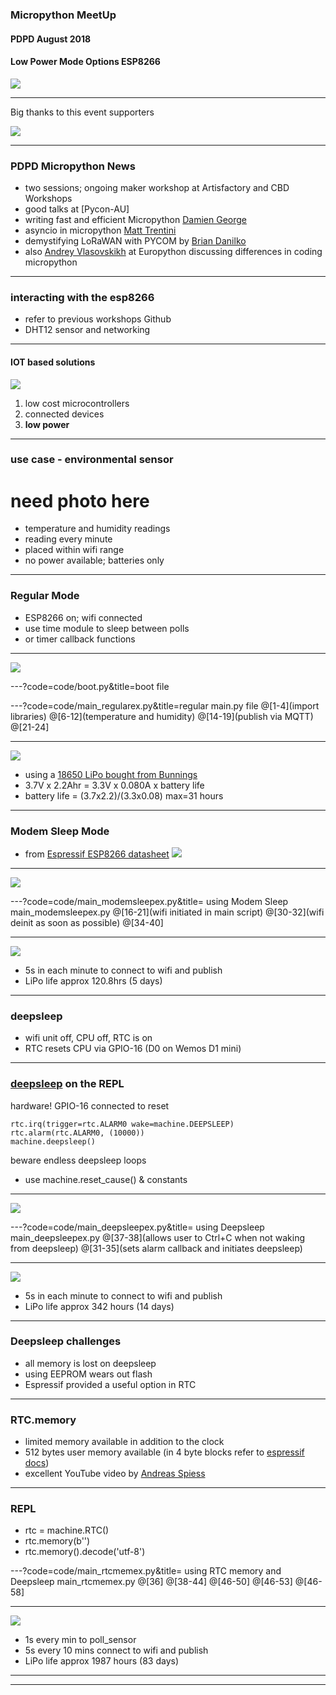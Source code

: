  ### Micropython MeetUp
 #### PDPD August 2018
 #### Low Power Mode Options ESP8266
![](micropython_logo.png)

<!--
MeetUp workshop to discuss Deep-sleep mode and RTC.memory on ESP8266
-->

---
Big thanks to this event supporters

![](https://uploads-ssl.webflow.com/5a04456bb45010000164c58f/5ac6e8a1e4871de747635287_Screen%20Shot%202018-04-06%20at%2011.24.58%20am-p-500.png)


---

### PDPD Micropython News
- two sessions; ongoing maker workshop at Artisfactory and CBD Workshops
- good talks at [Pycon-AU]
 - writing fast and efficient Micropython [Damien George](https://www.youtube.com/watch?v=hHec4qL00x0&t=4s)
  - asyncio in micropython [Matt Trentini](https://www.youtube.com/watch?v=tIgu7q38bUw&t=4s)
 - demystifying LoRaWAN with PYCOM  by [Brian Danilko](https://www.youtube.com/watch?v=L-fh7PSpPMc)
 - also [Andrey Vlasovskikh](https://www.youtube.com/watch?v=Hy0W8tBpZu4) at Europython discussing differences in coding micropython

---

### interacting with the esp8266 ###

- refer to previous workshops Github
- DHT12 sensor and networking

---
#### IOT based solutions
![](https://cdn-images-1.medium.com/max/1600/1*B90K6ApXTNvY6RQApeHZ1A.jpeg)
1. low cost microcontrollers
2. connected devices
3. **low power**

<!-- the expected massive explosion in IOT devices relies on three legs.  We will investigate the final leg; Low Power -->

---
### use case - environmental sensor
# need photo here
- temperature and humidity readings
- reading every minute
- placed within wifi range
- no power available; batteries only

---

### Regular Mode
- ESP8266 on; wifi connected
- use time module to sleep between polls
 - or timer callback functions

---

![](flowcharts/basic_flow.gif)


---?code=code/boot.py&title=boot file

---?code=code/main_regularex.py&title=regular main.py file
@[1-4](import libraries)
@[6-12](temperature and humidity)
@[14-19](publish via MQTT)
@[21-24]

<!-- example code for Regular 'always on' Node -->
---
![](flowcharts/regular_powerchart.gif)

- using a [18650 LiPo bought from Bunnings](https://www.bunnings.com.au/solar-magic-2200mah-lithium-ion-rechargeable-batteries-2-pack_p4352437)
- 3.7V x 2.2Ahr = 3.3V x 0.080A x battery life
- battery life = (3.7x2.2)/(3.3x0.08) max=31 hours
---

### Modem Sleep Mode
- from [Espressif ESP8266  datasheet](https://www.espressif.com/sites/default/files/documentation/0a-esp8266ex_datasheet_en.pdf)
![](flowcharts/ESP8266_blockdia.png)

---

![](flowcharts/modem_sleep.gif)

---?code=code/main_modemsleepex.py&title= using Modem Sleep  main_modemsleepex.py
@[16-21](wifi initiated in main script)
@[30-32](wifi deinit as soon as possible)
@[34-40]

<!-- flowchart and code: switch off wifi when not in use
-->
---

![](flowcharts/modem_powerchart.gif)
- 5s in each minute to connect to wifi and publish
- LiPo life approx 120.8hrs (5 days)

<!-- calculation shows better performance but still unsuitable for IOT devices
-->
---

### deepsleep
- wifi unit off, CPU off, RTC is on
- RTC resets CPU via GPIO-16 (D0 on Wemos D1 mini)


---
### [deepsleep](http://docs.micropython.org/en/v1.9.2/esp8266/esp8266/tutorial/powerctrl.html) on the REPL

hardware! GPIO-16 connected to reset

```
rtc.irq(trigger=rtc.ALARM0 wake=machine.DEEPSLEEP)
rtc.alarm(rtc.ALARM0, (10000))
machine.deepsleep()
```

beware endless deepsleep loops
 - use machine.reset_cause() & constants


---

![](flowcharts/deepsleep.gif)

---?code=code/main_deepsleepex.py&title= using Deepsleep  main_deepsleepex.py
@[37-38](allows user to Ctrl+C when not waking from deepsleep)
@[31-35](sets alarm callback and initiates deepsleep)

<!-- flowchart and code: using Deepsleep function
-->
---

![](flowcharts/deepsleep_powerchart.gif)
- 5s in each minute to connect to wifi and publish
- LiPo life approx 342 hours (14 days)
---

### Deepsleep challenges
- all memory is lost on deepsleep
- using EEPROM wears out flash
- Espressif provided a useful option in RTC

---
### RTC.memory
- limited memory available in addition to the clock
- 512 bytes user memory available (in 4 byte blocks refer to [espressif docs](https://www.espressif.com/sites/default/files/2C-ESP8266_Non_OS_SDK_API_Reference__EN.pdf))
- excellent YouTube video by [Andreas Spiess](https://www.youtube.com/watch?v=r-hEOL007nw&index=14&list=PL3XBzmAj53Rlu3Byy_GkqG6b-nwEpWku0)

---
### REPL
- rtc = machine.RTC()
- rtc.memory(b'')
- rtc.memory().decode('utf-8')


---?code=code/main_rtcmemex.py&title= using RTC memory and Deepsleep  main_rtcmemex.py
@[36]
@[38-44]
@[46-50]
@[46-53]
@[46-58]


<!-- flowchart and code: using RTC.memory function
-->
---

![](flowcharts/rtcmem.gif)
- 1s every min to poll_sensor
- 5s every 10 mins connect to wifi and publish
- LiPo life approx 1987 hours (83 days)

---
---

